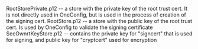 RootStorePrivate.p12 -- a store with the private key of the root trust cert. It is not directly used in OneConfig, but is used in the process of creation of the signing cert.
RootStore.p12 -- a store with the public key of the root trust cert. Is used by OneConfig to validate the signing certificate
SecOwnrtKeyStore.p12 -- contains the private key for "signcert" that is used for signing, and public key for "cryptcert" used for encryption
